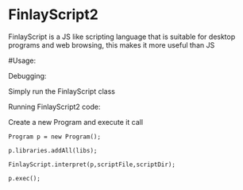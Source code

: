 # FinlayScript2

FinlayScript is a JS like scripting language that is suitable for desktop programs and web browsing, this makes it more useful than JS

#Usage:

Debugging:

Simply run the FinlayScript class

Running FinlayScript2 code:

Create a new Program and execute it call

`Program p = new Program();`

`p.libraries.addAll(libs);`

`FinlayScript.interpret(p,scriptFile,scriptDir);`

`p.exec();`
